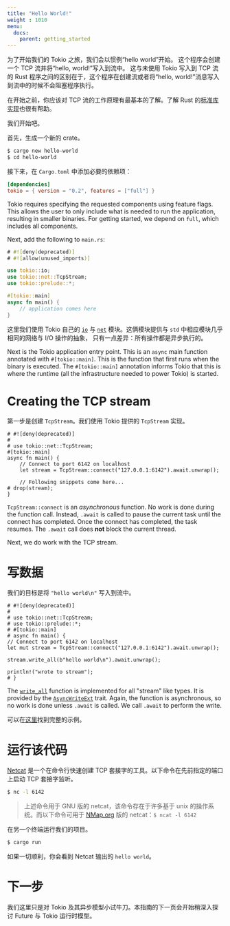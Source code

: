 ```yaml
---
title: "Hello World!"
weight : 1010
menu:
  docs:
    parent: getting_started
---
```


为了开始我们的 Tokio 之旅，我们会以惯例“hello world”开始<!--
-->。 这个程序会创建一个 TCP 流并将“hello, world!”写入到流中。
这与未使用 Tokio 写入到 TCP 流的 Rust 程序之间的区别<!--
-->在于，这个程序在创建流或者<!--
-->将“hello, world!”消息写入到流中的时候不会阻塞程序执行。

在开始之前，你应该对 TCP 流的工作原理有最基本的了解<!--
-->。了解 Rust 的[标准库<!--
-->实现](https://doc.rust-lang.org/std/net/struct.TcpStream.html)<!--
-->也很有帮助。

我们开始吧。

首先，生成一个新的 crate。

```bash
$ cargo new hello-world
$ cd hello-world
```

接下来，在 `Cargo.toml` 中添加必要的依赖项：

```toml
[dependencies]
tokio = { version = "0.2", features = ["full"] }
```

Tokio requires specifying the requested components using feature flags. This
allows the user to only include what is needed to run the application, resulting
in smaller binaries. For getting started, we depend on `full`, which includes
all components.

Next, add the following to `main.rs`:

```rust
# #![deny(deprecated)]
# #![allow(unused_imports)]

use tokio::io;
use tokio::net::TcpStream;
use tokio::prelude::*;

#[tokio::main]
async fn main() {
    // application comes here
}
```

这里我们使用 Tokio 自己的 [`io`] 与 [`net`] 模块。这俩模块提供与
`std` 中相应模块几乎相同的网络与 I/O 操作的抽象，
只有一点差异：所有操作都是异步执行的。

Next is the Tokio application entry point. This is an `async` main function
annotated with `#[tokio::main]`. This is the function that first runs when the
binary is executed. The `#[tokio::main]` annotation informs Tokio that this is
where the runtime (all the infrastructure needed to power Tokio) is started.

# Creating the TCP stream

第一步是创建 `TcpStream`。我们使用 Tokio 提供的 `TcpStream`
实现。

```rust,no_run
# #![deny(deprecated)]
#
# use tokio::net::TcpStream;
#[tokio::main]
async fn main() {
    // Connect to port 6142 on localhost
    let stream = TcpStream::connect("127.0.0.1:6142").await.unwrap();

    // Following snippets come here...
# drop(stream);
}
```

`TcpStream::connect` is an _asynchronous_ function. No work is done during the
function call. Instead, `.await` is called to pause the current task until the
connect has completed. Once the connect has completed, the task resumes. The
`.await` call does **not** block the current thread.

Next, we do work with the TCP stream.

# 写数据

我们的目标是将 `"hello world\n"` 写入到流中。

```rust,no_run
# #![deny(deprecated)]
#
# use tokio::net::TcpStream;
# use tokio::prelude::*;
# #[tokio::main]
# async fn main() {
// Connect to port 6142 on localhost
let mut stream = TcpStream::connect("127.0.0.1:6142").await.unwrap();

stream.write_all(b"hello world\n").await.unwrap();

println!("wrote to stream");
# }
```

The [`write_all`] function is implemented for all "stream" like types. It is
provided by the [`AsyncWriteExt`] trait. Again, the function is asynchronous, so
no work is done unless `.await` is called. We call `.await` to perform the
write.

可以在[这里][full-code]找到完整的示例。

# 运行该代码

[Netcat] 是一个在命令行快速创建 TCP 套接字的工具。以下<!--
-->命令在先前指定的端口上启动 TCP 套接字监听。

```bash
$ nc -l 6142
```
> 上述命令用于 GNU 版的 netcat，该命令存在于许多<!--
> -->基于 unix 的操作系统。而以下命令可用于
> [NMap.org][NMap.org] 版的 netcat：`$ ncat -l 6142`

在另一个终端运行我们的项目。

```bash
$ cargo run
```

如果一切顺利，你会看到 Netcat 输出的 `hello world`。

# 下一步

我们这里只是对 Tokio 及其异步模型小试牛刀。本指南的下一页<!--
-->会开始稍深入探讨 Future 与 Tokio 运行时模型。

[`io`]: https://docs.rs/tokio/0.2/tokio/io/index.html
[`net`]: https://docs.rs/tokio/0.2/tokio/net/index.html
[`write_all`]: https://docs.rs/tokio/0.2/tokio/io/trait.AsyncWriteExt.html#method.write_all
[`AsyncWriteExt`]: https://docs.rs/tokio/0.2/tokio/io/trait.AsyncWriteExt.html
[full-code]: https://github.com/tokio-rs/tokio/blob/master/examples/hello_world.rs
[Netcat]: http://netcat.sourceforge.net/
[Nmap.org]: https://nmap.org
